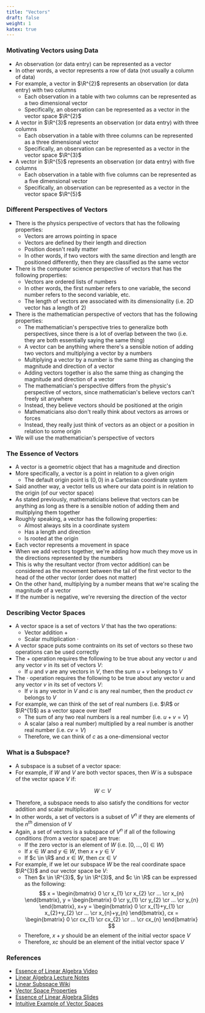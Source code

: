```yaml
---
title: "Vectors"
draft: false
weight: 1
katex: true
---
```


### Motivating Vectors using Data
- An observation (or data entry) can be represented as a vector
- In other words, a vector represents a row of data (not usually a column of data)
- For example, a vector in $\R^{2}$ represents an observation (or data entry) with two columns
	- Each observation in a table with two columns can be represented as a two dimensional vector
	- Specifically, an observation can be represented as a vector in the vector space $\R^{2}$
- A vector in $\R^{3}$ represents an observation (or data entry) with three columns
	- Each observation in a table with three columns can be represented as a three dimensional vector
	- Specifically, an observation can be represented as a vector in the vector space $\R^{3}$
- A vector in $\R^{5}$ represents an observation (or data entry) with five columns
	- Each observation in a table with five columns can be represented as a five dimensional vector
	- Specifically, an observation can be represented as a vector in the vector space $\R^{5}$

### Different Perspectives of Vectors
- There is the physics perspective of vectors that has the following properties:
	- Vectors are arrows pointing in space
	- Vectors are defined by their length and direction
	- Position doesn't really matter
	- In other words, if two vectors with the same direction and length are positioned differently, then they are classified as the same vector
- There is the computer science perspective of vectors that has the following properties:
	- Vectors are ordered lists of numbers
	- In other words, the first number refers to one variable, the second number refers to the second variable, etc.
	- The length of vectors are associated with its dimensionality (i.e. 2D vector has a length of 2)
- There is the mathematician perspective of vectors that has the following properties:
	- The mathematician's perspective tries to generalize both perspectives, since there is a lot of overlap between the two (i.e. they are both essentially saying the same thing)
	- A vector can be anything where there's a sensible notion of adding two vectors and multiplying a vector by a numbers
	- Multiplying a vector by a number is the same thing as changing the magnitude and direction of a vector
	- Adding vectors together is also the same thing as changing the magnitude and direction of a vector
	- The mathematician's perspective differs from the physic's perspective of vectors, since mathematician's believe vectors can't freely sit anywhere
	- Instead, they believe vectors should be positioned at the origin
	- Mathematicians also don't really think about vectors as arrows or forces
	- Instead, they really just think of vectors as an object or a position in relation to some origin
- We will use the mathematician's perspective of vectors

### The Essence of Vectors
- A vector is a geometric object that has a magnitude and direction
- More specifically, a vector is a point in relation to a given origin
	- The default origin point is $(0,0)$ in a Cartesian coordinate system
- Said another way, a vector tells us where our data point is in relation to the origin (of our vector space)
- As stated previously, mathematicians believe that vectors can be anything as long as there is a sensible notion of adding them and multiplying them together
- Roughly speaking, a vector has the following properties:
	- Almost always sits in a coordinate system
	- Has a length and direction
	- Is rooted at the origin
- Each vector represents a movement in space
- When we add vectors together, we're adding how much they move us in the directions represented by the numbers
- This is why the resultant vector (from vector addition) can be considered as the movement between the tail of the first vector to the head of the other vector (order does not matter)
- On the other hand, multiplying by a number means that we're scaling the magnitude of a vector
- If the number is negative, we're reversing the direction of the vector

### Describing Vector Spaces
- A vector space is a set of vectors $V$ that has the two operations:
	- Vector addition $+$
	- Scalar multiplication $\cdot$
- A vector space puts some contraints on its set of vectors so these two operations can be used correctly
- The $+$ operation requires the following to be true about any vector $u$ and any vector $v$ in its set of vectors $V$:
	- If $u$ and $v$ are any vectors in $V$, then the sum $u+v$ belongs to $V$
- The $\cdot$ operation requires the following to be true about any vector $u$ and any vector $v$ in its set of vectors $V$:
	- If $v$ is any vector in $V$ and $c$ is any real number, then the product $cv$ belongs to $V$
- For example, we can think of the set of real numbers (i.e. $\R$ or $\R^{1}$) as a vector space over itself
	- The sum of any two real numbers is a real number (i.e. $u+v=V$)
	- A scalar (also a real number) multiplied by a real number is another real number (i.e. $cv=V$)
	- Therefore, we can think of $c$ as a one-dimensional vector

### What is a Subspace?
- A subspace is a subset of a vector space:
- For example, if $W$ and $V$ are both vector spaces, then $W$ is a subspace of the vector space $V$ if:

$$ W \subset V$$

- Therefore, a subspace needs to also satisfy the conditions for vector addition and scalar multiplication
- In other words, a set of vectors is a subset of $V^{n}$ if they are elements of the $n^{th}$ dimension of $V$
- Again, a set of vectors is a subspace of $V^{n}$ if all of the following conditions (from a vector space) are true:
	- If the zero vector is an element of $W$ (i.e. $[0, ..., 0] \in W$)
	- If $x \in W$ and $y \in W$, then $x + y \in V$
	- If $c \in \R$ and $x \in W$, then $cx \in V$
- For example, if we let our subspace $W$ be the real coordinate space $\R^{3}$ and our vector space be $V$:
	- Then $x \in \R^{3}$, $y \in \R^{3}$, and $c \in \R$ can be expressed as the following:
	$$ x = \begin{bmatrix} 0 \cr x_{1} \cr x_{2} \cr ... \cr x_{n} \end{bmatrix}, y = \begin{bmatrix} 0 \cr y_{1} \cr y_{2} \cr ... \cr y_{n} \end{bmatrix}, x+y = \begin{bmatrix} 0 \cr x_{1}+y_{1} \cr x_{2}+y_{2} \cr ... \cr x_{n}+y_{n} \end{bmatrix}, cx = \begin{bmatrix} 0 \cr cx_{1} \cr cx_{2} \cr ... \cr cx_{n} \end{bmatrix} $$
	- Therefore, $x+y$ should be an element of the initial vector space $V$
	- Therefore, $xc$ should be an element of the initial vector space $V$

### References
- [Essence of Linear Algebra Video](https://www.youtube.com/watch?v=fNk_zzaMoSs&list=PLZHQObOWTQDPD3MizzM2xVFitgF8hE_ab&index=2&t=402s)
- [Linear Algebra Lecture Notes](http://www.supermath.info/LinearnotestoSec5p3.pdf)
- [Linear Subspace Wiki](https://en.wikipedia.org/wiki/Linear_subspace)
- [Vector Space Properties](http://www.math.niu.edu/~beachy/courses/240/06spring/vectorspace.html)
- [Essence of Linear Algebra Slides](https://events.csa.iisc.ac.in/summerschool2017/wp-content/uploads/slides/7.pdf)
- [Intuitive Example of Vector Spaces](https://steemit.com/mathematics/@drifter1/mathematics-linear-algebra-vector-spaces)
